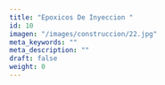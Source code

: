 ```yaml
---
title: "Epoxicos De Inyeccion "
id: 10
imagen: "/images/construccion/22.jpg"
meta_keywords: ""
meta_description: ""
draft: false
weight: 0
---
```

